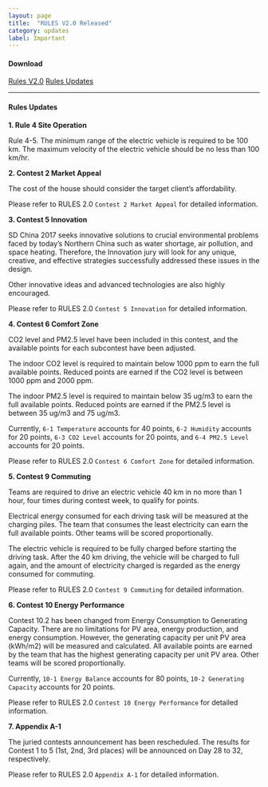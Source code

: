 ```yaml
---
layout: page
title:  "RULES V2.0 Released"
category: updates
label: Important
---
```


#### Download

<a class="btn btn-xs btn-primary" href="{{ site.baseurl }}/doc/SDC2017_Rules_V2.0.pdf" target="_blank">Rules V2.0</a>
<a class="btn btn-xs btn-primary" href="{{ site.baseurl }}/doc/SDC2017_Rules_Updates.pdf" target="_blank">Rules Updates</a>

---

#### Rules Updates

__1. Rule 4 Site Operation__

Rule 4-5. The minimum range of the electric vehicle is required to be 100 km. The maximum velocity of the electric vehicle should be no less than 100 km/hr.

__2. Contest 2 Market Appeal__

The cost of the house should consider the target client’s affordability.

Please refer to RULES 2.0 `Contest 2 Market Appeal` for detailed information.

__3. Contest 5 Innovation__

SD China 2017 seeks innovative solutions to crucial environmental problems faced by today’s Northern China such as water shortage, air pollution, and space heating. Therefore, the Innovation jury will look for any unique, creative, and effective strategies successfully addressed these issues in the design.

Other innovative ideas and advanced technologies are also highly encouraged.

Please refer to RULES 2.0 `Contest 5 Innovation` for detailed information.

__4. Contest 6 Comfort Zone__

CO2 level and PM2.5 level have been included in this contest, and the available points for each subcontest have been adjusted.

The indoor CO2 level is required to maintain below 1000 ppm to earn the full available points. Reduced points are earned if the CO2 level is between 1000 ppm and 2000 ppm.

The indoor PM2.5 level is required to maintain below 35 ug/m3 to earn the full available points. Reduced points are earned if the PM2.5 level is between 35 ug/m3 and 75 ug/m3.

Currently, `6-1 Temperature` accounts for 40 points, `6-2 Humidity` accounts for 20 points, `6-3 CO2 Level` accounts for 20 points, and `6-4 PM2.5 Level` accounts for 20 points.

Please refer to RULES 2.0 `Contest 6 Comfort Zone` for detailed information.

__5. Contest 9 Commuting__

Teams are required to drive an electric vehicle 40 km in no more than 1 hour, four times during contest week, to qualify for points.

Electrical energy consumed for each driving task will be measured at the charging piles. The team that consumes the least electricity can earn the full available points. Other teams will be scored proportionally.

The electric vehicle is required to be fully charged before starting the driving task. After the 40 km driving, the vehicle will be charged to full again, and the amount of electricity charged is regarded as the energy consumed for commuting.

Please refer to RULES 2.0 `Contest 9 Commuting` for detailed information.

__6. Contest 10 Energy Performance__

Contest 10.2 has been changed from Energy Consumption to Generating Capacity. There are no limitations for PV area, energy production, and energy consumption. However, the generating capacity per unit PV area (kWh/m2) will be measured and calculated. All available points are earned by the team that has the highest generating capacity per unit PV area. Other teams will be scored proportionally.

Currently, `10-1 Energy Balance` accounts for 80 points, `10-2 Generating Capacity` accounts for 20 points. 

Please refer to RULES 2.0 `Contest 10 Energy Performance` for detailed information.

__7. Appendix A-1__

The juried contests announcement has been rescheduled. The results for Contest 1 to 5 (1st, 2nd, 3rd places) will be announced on Day 28 to 32, respectively.

Please refer to RULES 2.0 `Appendix A-1` for detailed information.